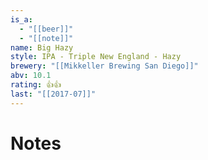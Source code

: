 ```yaml
---
is_a:
  - "[[beer]]"
  - "[[note]]"
name: Big Hazy
style: IPA - Triple New England - Hazy
brewery: "[[Mikkeller Brewing San Diego]]"
abv: 10.1
rating: 👍👍
last: "[[2017-07]]"
---
```

# Notes

